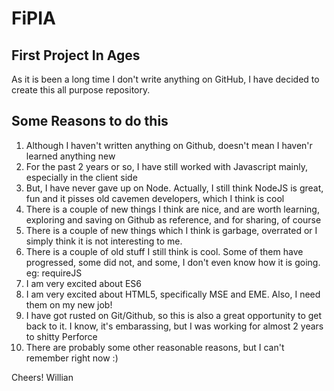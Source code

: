 # FiPIA
## First Project In Ages

As it is been a long time I don't write anything on GitHub, I have decided to create this all purpose repository.

## Some Reasons to do this

1. Although I haven't written anything on Github, doesn't mean I haven'r learned anything new
2. For the past 2 years or so, I have still worked with Javascript mainly, especially in the client side
3. But, I have never gave up on Node. Actually, I still think NodeJS is great, fun and it pisses old cavemen developers, which I think is cool
4. There is a couple of new things I think are nice, and are worth learning, exploring and saving on Github as reference, and for sharing, of course
5. There is a couple of new things which I think is garbage, overrated or I simply think it is not interesting to me.
6. There is a couple of old stuff I still think is cool. Some of them have progressed, some did not, and some, I don't even know how it is going. eg: requireJS
7. I am very excited about ES6
8. I am very excited about HTML5, specifically MSE and EME. Also, I need them on my new job!
9. I have got rusted on Git/Github, so this is also a great opportunity to get back to it. I know, it's embarassing, but I was working for almost 2 years to shitty Perforce
10. There are probably some other reasonable reasons, but I can't remember right now :)

Cheers!
Willian


